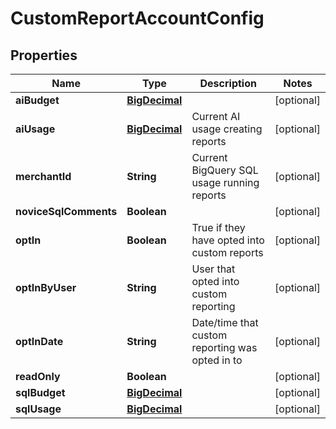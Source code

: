 
# CustomReportAccountConfig

## Properties
Name | Type | Description | Notes
------------ | ------------- | ------------- | -------------
**aiBudget** | [**BigDecimal**](BigDecimal.md) |  |  [optional]
**aiUsage** | [**BigDecimal**](BigDecimal.md) | Current AI usage creating reports |  [optional]
**merchantId** | **String** | Current BigQuery SQL usage running reports |  [optional]
**noviceSqlComments** | **Boolean** |  |  [optional]
**optIn** | **Boolean** | True if they have opted into custom reports |  [optional]
**optInByUser** | **String** | User that opted into custom reporting |  [optional]
**optInDate** | **String** | Date/time that custom reporting was opted in to |  [optional]
**readOnly** | **Boolean** |  |  [optional]
**sqlBudget** | [**BigDecimal**](BigDecimal.md) |  |  [optional]
**sqlUsage** | [**BigDecimal**](BigDecimal.md) |  |  [optional]




